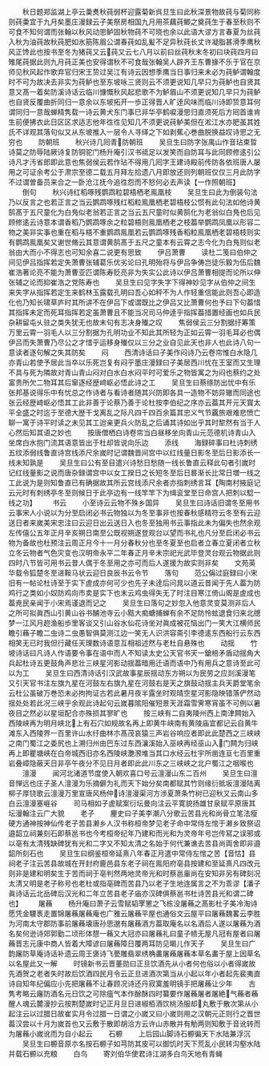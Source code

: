 <!-- { "loadSidebar": true } -->
　　秋日题郑监湖上亭云羮煑秋莼弱杯迎露菊新呉旦生曰此秋深景物故莼与菊同称则莼羮宜于九月矣墨庄漫録云子美祭房相国九月用茶藕莼鲫之奠莼生于春至秋则不可食不知何谓而张翰以秋风动思鲈固秋物莼不可晓也余以此语大谬方言春夏为丝莼入秋为油莼故秋莼肥如氷筋陈眉公谓春莼如乱髪不足异秋莼长丈许凝脂甚滑季鹰秋风正馋此也按书至冬为猪莼又云莼又云七八月以前曰丝莼秋末冬初曰块莼四月曰雉尾莼据此则九月莼正美也安得谓秋不可食哉张翰吴人辟齐王东曹掾不乐于官在京师见秋风起作歌弃官归宋王贽过吴江有诗云因想季鹰当日事归来未必为莼鲈谓翰度时不可为故决去非实为莼鲈也至东坡咏三贤则云不须更说知几早只为莼鲈也自贤其意又髙一着矣防溪诗话云临川慷慨秋风起悲歌不为鲈眉山不须更说知几早只为莼鲈也自贤反覆曲折同归一意余以东坡拓开一歩正得晋人旷逹风味而临川诗即贽意耳何谓同归一意哉蝉精隽载一诗云黄犬东门事巳非华亭鹤唳漫思归直须死后方囘首谁肯生前便拂衣此日区区求适志他年徃徃见知几不须更说莼鲈美但在淞江水亦肥虽其姓氏不详观其落句似又从东坡推入一层令人寻绎之下如剥蕉心巻曲脱换益叹诗思之无穷也
　　防朝班
　　秋兴诗几囘青防朝班
　　吴旦生曰防字张禺山作音玷束晢诗莫之防辱陆厥诗复防铜驼门杨升庵引汉书祗足以发笑而自防耳与此同顾修逺引公诗凡才汚省郎即此意也焦弱侯云若作玷不得用几囘字王建诗殿前传防各依班唐人屡用之可证余考公于肃宗至德二载五月拜左拾遗八月即放还则列朝班仅仅三月此防字不过谓曽备员来合之一卧沧江抚今追徃怨而不怒何必去声读【一作照朝班】
　　倒句
　　秋兴诗红稻啄残鹦鹉粒碧梧栖老鳯凰枝
　　吴旦生曰此为倒装句法乃以反言之也若正言之当云鹦鹉啄残红稻粒鳯凰栖老碧梧枝公惯有此句法如他诗黄鹄髙于五尺童化为白鳬似老翁若正言之当云五尺童时似黄鹄化为老翁似白鳬也后见顾修逺云诗意本谓香稻乃鹦鹉啄余之粒碧梧则鳯凰栖老之枝葢举鹦鹉凤凰以形容二物之美非实事也重在稻与梧不重鹦鹉鳯凰若云鹦鹉啄残香稻粒鳯凰栖老碧梧枝则实有鹦鹉鳯凰矣又谢世脩云其意谓黄鹄髙于五尺之童本有云霄之志今化为白鳬则似老翁由大而小不得志也可知余喜二说更有思致
　　伊吕萧曹
　　读杜二笺曰伯仲之间见伊吕指挥若定失萧曹张辅葛乐优劣论曰孔明殆将与伊吕争俦岂徒乐毅为伍后魏崔浩著论亮不能为萧曹亚匹谓陈寿贬亮非为失实公此诗以伊吕萧曹相提而论所以伸张辅之论而抑崔浩之党陈寿也
　　吴旦生曰见字失字下得神妙见字从伯仲之间生来失字从指挥若定生来鹤林玉露载孔明曰吾心如秤不为人作轻重信能此则吾心即造化也乃知长啸草庐时其所讲不在伊吕下或谓既比之伊吕又比萧曹何也予曰下句葢惜其指挥未定而死耳指挥若定虽萧曹且不能当况司马仲逹乎指挥葢措置经画也如兵民杂耕留屯乆驻之类失犹无也故末句有志决身殱之叹
　　焦弱侯云三分割据纡筹策万里云霄一羽毛人以三分割据为孔明功业不知此其所轻为正如云霄一羽毛耳必也偶伊吕而失萧曹乃尽公之才惜乎运移身殱仅以三分之业自见此天也非人也此诗八句一意读者逐句解之失其防矣
　　闷
　　西清诗话曰子美作闷诗乃云卷帘惟白水隐几亦青山若使予居此当卒以乐死岂复有闷乎墨庄漫録曰子美居西川忧在王室而又生理不具与死为隣故对青山青山闷对白水白水闷平时可爱乐之物皆寓之为闷也蔡约之处富贵所欠二物耳其后窜逐经歴﨑岖必悟此诗之工
　　吴旦生曰蔡绦防出忧中有乐张邦基说得乐中有忧总之作诗者与看诗者随其兴防即各具一造物不妨异辙而同途也张云经歴﨑岖必悟其工此非善于论蔡乃善于论杜按李伯纪之序亦云葢其开元天寳太平全盛之时迄于至德大歴干戈离乱之际凡四千四百余篇其忠义气节覊旅艰难悲愤亡聊一寓于诗平时读之未见其工迨亲更兵火防乱之后诵其诗如出乎其时犂然有当于人心然后知其语之妙也
　　按唐僧栖白诗卷帘当白昼移坐向青山元范德机诗青山入坐席白水抱门流其语意皆出于杜却皆说向乐边
　　添线
　　海録碎事曰杜诗刺绣五纹添弱线鲁直诗宫线添尺余嵗时记谓魏晋间宫中以红线量日影冬至后日影添长一线未知孰是
　　吴旦生曰公有至目遣兴诗愁日愁随一线长鲁直云释此句者引嵗时记红线量影之说而唐杂録谓宫中以女工揆日之长短冬至后日晷渐长比常日増一线之工此说为是则知鲁直已有确据故其所云宫线添尺余者亦指刺绣言耳【陶南村掖庭记云元时有刺绣亭冬至则候日于此亭边有一线竿竿下为缉衮堂至日命宫人把刺以騐一线之功】
　　书云
　　小至诗云云物不殊乡国异
　　吴旦生曰诗话旧谓冬至用书云事宋人小说以为分至启闭必书云物独以为冬至事非也按春秋感精符云冬至有云迎送日者来嵗美宋忠注曰云迎日出云送日入也冬至独用书云事指此未为偏失也然余观左传僖公五年正月辛亥朔日南至公既视朔遂登观台以望而书礼也凡分至启闭必书云物为备故也杜预注云周正月今十一月分春秋分也至冬夏至也启者立春立夏闭者立秋立冬云物者气色灾变也汉明帝永平二年春正月辛未宗祀光武毕登灵台观云物据此则四时八节皆可用书云昔人偶于冬至用之亦可而后人遂援为故实则非矣
　　文苑英华载令狐楚冬至进鞍马状云迎日良辰书云令节
　　落句
　　范公偁过庭録曰小宋旧有一帖论杜诗至于实下虗成亦何可少也先子未逹后问晁以道云昔闻于先人葢为防鸡行之类如小奴防鸡向市卖是实下也末云鸡虫得失无了时注目寒江倚山阁是虗成也葢尭民亲闻于小宋焉谨退而记之
　　吴旦生曰落句之妙忽入他意灵变莫测非后人之所可拟眞西山引黄山谷书酺池寺云小黠大痴螗捕蝉有余不足防怜蚿退食归来北牕梦一江风月趂渔船歩里客谈又引山谷水仙花诗坐对眞成被花恼出门一笑大江横师民瞻引蘓子瞻二虫诗二虫愚智俱莫测江边一笑无人识洪容斋引李德逺东西船行云东西相笑无已时我但行藏任天理数诗语意互相祖述然与老杜自悬殊也
　　动揺
　　竹坡诗话曰凡诗人作语要令事在语中而人不知读太史公天官书天一鎗棓矛盾动揺角大兵起杜诗五更鼓角声悲壮三峡星河影动揺葢暗用迁语而语中乃有用兵之意诗至此可以为工
　　吴旦生曰西清诗话引汉武故事星辰揺动东方朔以为民劳之应剡溪漫笔又引天官书注左旗九星在河鼓左右旗九星在河鼓右是天之旗鼓动揺主兵天爵堂笔余云杜公虽破万巻恐未必拘拘证古若此暑月夜半露坐时观晴空星河影隐映错落俨然动揺处处若此况三峡乎余观此诗起句云嵗暮隂阳催短景天涯霜雪霁寒宵虽不可例以暑夜目之然必以星垣配合亦殊损其寥旷也
　　按三峡有二自夷陵州西上南津闗始入西陵峡再为明月峡北上有石穴如规故名再上即黄牛峡南有黄陵庙宜都记云自黄牛滩东入西陵界一百里许山水纡曲林朩髙茂哀猿三声岩谷响应者即此此楚西之三峡峡之南门蜀江之委尻也上溯归州由巴东过东西瀼溪始入巫峡再经巫山入门闗为归峡再上即瞿塘峡在白帝城西旧亦名西陵峡灔滪堆当其口水经云杜宇所凿连亘七百里重岩叠嶂隐蔽天日非亭午夜分不见日月者即此此川东之三峡峡之北户蜀江之咽喉也
　　澶漫
　　闻河北诸道节度使入朝欢喜口号云澶漫山东二百州
　　吴旦生曰澶音惮远也庄子圣人澶漫为乐摘僻为礼而天下始分矣南都赋其竹则缘衍抵坂澶漫陆离柳子厚铙歌云澶漫万里宣唐风杨仲诗澶漫渠河方渉夏萧条竹树已迎秋又云南山多白云澶漫塞崕谷
　　司马相如子虗赋案衍坛曼向注云平寛貌扬雄甘泉赋平原唐其坛漫翰注云广大貌
　　老子
　　麈史曰子美李潮八分歌云苦县光和尚骨立笔法瘦硬方通神按神仙传老子苦县濑乡人汉书称桓帝梦见老子命中常侍左悺于濑乡致祭诏邉韶立祠兼刻石即蔡邕书也今考桓帝纪年乃建和而光和为灵帝年号岂传冩之误邪或以亳有太清残缺碑犹有光和二字又不知太清之名始于何代兼谯去苦县尚両舍即非邉韶所刻石也
　　吴旦生曰纲鉴桓帝延熹八年春正月遣中常侍左悺之苦【音怙】县祠老子注云苦县故城在开封府鹿邑县东老子祠在鳯阳府亳县按建和至延熹凡四改元则非是建和明矣生于苦而祠于亳判然两地灵帝光和时蔡邕軰尚在安知非另有碑刻况太清又明是老子称号也老杜或指亳碑而苦县乃以老子生地连属言之不为乖谬【潘子眞诗话云北岳碑后汉光和二年立苦县老子庙亦汉碑俱蔡邕书杜诗苦县光和谓二碑也】
　　屠蘓
　　杨升庵曰萧子云雪赋韬罦罳之飞栋没屠蘓之髙影杜子美冷淘诗愿凭金騕褭走置锦屠蘓屠蘓庵也广雅云屠蘓平屋也通俗文云屋平曰屠蘓魏畧云李胜为河南太守郡防事前屠蘓壊唐孙思邈有屠蘓酒方葢取庵名以名酒后人遂以屠蘓为酒名矣何逊诗郊郭勤二顷形体憇一蘓又大冠亦曰屠蘓礼曰童子帻无屋凡冠有屋者曰屠蘓晋志元康中商人皆着大障谚曰屠蘓障日覆两耳防见暍儿作天子
　　吴旦生曰广韵廜防草庵诗话补遗云周王褒诗飞甍雕翡翠绣桷畵屠蘓屠蘓本草名畵于屋上因草名以名屋此又一解
　　时镜新书云晋董勋曰正旦饮酒先从小者何也俗以小者得嵗故先酒贺之老者失时故后饮酒四民月令云正旦进酒次第当从小起以年小者起先裴夷直诗自知年纪偏应小先把屠蘓不让春顾况诗还丹寂寞羞明镜手把屠蘓让少年
　　古隽考略云廜防酒名元日饮之可除瘟气本作酴酥四时纂要作屠蘓屠者屠絶气蘓者蘓醒人魂云麓漫抄云按荆楚嵗时记正月旦日进椒栢酒饮桃汤服却丸敷于散次第从小起注云以过腊日故崔实月令过腊一日谓之小嵗又曰小嵗则用之汉朝元正则行之晋世葢汉尝以十月为嵗首也又云敷于散即胡洽方云许山赤散并有觔两则知敷于音讹转而为屠蘓小嵗讹而为自小起云
　　石榞
　　上后园山脚诗石榞徧天下水陆兼浮沉
　　吴旦生曰榞音原朩名按石榞子如芎防其皮可以御饥时天下荒乱小民转沟壑水陆并载石榞以充粮
　　白鸟
　　寄刘伯华使君诗江湖多白鸟天地有青蝇
